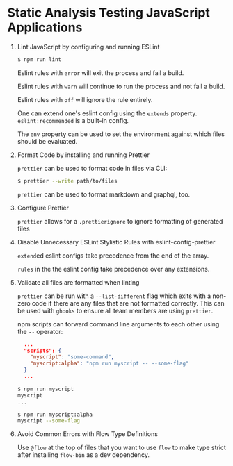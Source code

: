 # Static Analysis Testing JavaScript Applications

1. Lint JavaScript by configuring and running ESLint

   ```bash
   $ npm run lint
   ```

   Eslint rules with `error` will exit the process and fail a build.

   Eslint rules with `warn` will continue to run the process and not fail a
   build.

   Eslint rules with `off` will ignore the rule entirely.

   One can extend one's eslint config using the `extends` property.
   `eslint:recommended` is a built-in config.

   The `env` property can be used to set the environment against which files
   should be evaluated.

2. Format Code by installing and running Prettier

   `prettier` can be used to format code in files via CLI:

   ```bash
   $ prettier --write path/to/files
   ```

   `prettier` can be used to format markdown and graphql, too.

3. Configure Prettier

   `prettier` allows for a `.prettierignore` to ignore formatting of generated
   files

4. Disable Unnecessary ESLint Stylistic Rules with eslint-config-prettier

   `extend`ed eslint configs take precedence from the end of the array.

   `rules` in the the eslint config take precedence over any extensions.

5. Validate all files are formatted when linting

   `prettier` can be run with a `--list-different` flag which exits with a
   non-zero code if there are any files that are not formatted correctly. This
   can be used with `ghooks` to ensure all team members are using `prettier`.

   npm scripts can forward command line arguments to each other using the `--`
   operator:

   ```json
     ...
     "scripts": {
       "myscript": "some-command",
       "myscript:alpha": "npm run myscript -- --some-flag"
     }
     ...
   ```

   ```bash
   $ npm run myscript
   myscript
   ...

   $ npm run myscript:alpha
   myscript --some-flag
   ```

6. Avoid Common Errors with Flow Type Definitions

   Use `@flow` at the top of files that you want to use `flow` to make type
   strict after installing `flow-bin` as a dev dependency.
